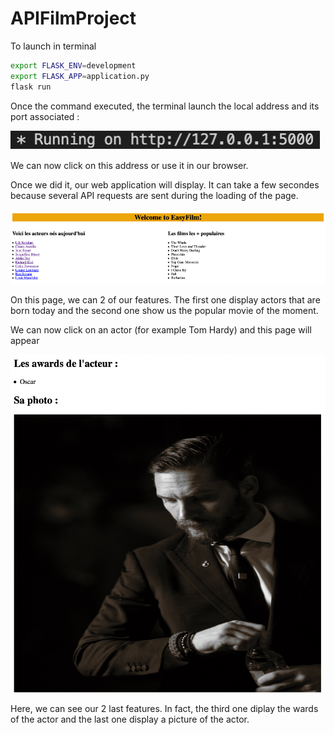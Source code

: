 # APIFilmProject

To launch in terminal

```bash 
export FLASK_ENV=development   
export FLASK_APP=application.py
flask run
```

Once the command executed, the terminal launch the local address and its port associated : 

![My Image](./images/imageAddressLocal.png)

We can now click on this address or use it in our browser.

Once we did it, our web application will display.
It can take a few secondes because several API requests are sent during the loading of the page.

![My Image](./images/HomePage.png)

On this page, we can 2 of our features. The first one display actors that are born today and the second one show us the popular movie of the moment.

We can now click on an actor (for example Tom Hardy) and this page will appear 

![My Image](./images/TomHardy.png)

Here, we can see our 2 last features. In fact, the third one diplay the wards of the actor and the last one display a picture of the actor.


